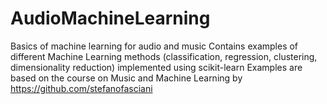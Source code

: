 # AudioMachineLearning
Basics of machine learning for audio and music
Contains examples of different Machine Learning methods (classification, regression, clustering, dimensionality reduction) implemented using scikit-learn
Examples are based on the course on Music and Machine Learning by https://github.com/stefanofasciani
